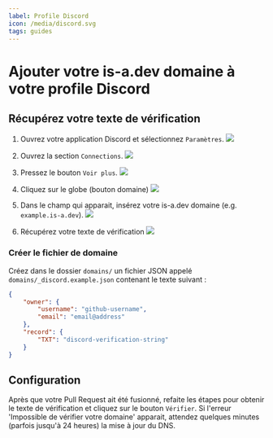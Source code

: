 ```yaml
---
label: Profile Discord
icon: /media/discord.svg
tags: guides
---
```


# Ajouter votre is-a.dev domaine à votre profile Discord
## Récupérez votre texte de vérification

1. Ouvrez votre application Discord et sélectionnez `Paramètres`.
   ![](../media/discord/step_1.png)

1. Ouvrez la section `Connections`.
   ![](../media/discord/step_2.png)

1. Pressez le bouton `Voir plus`.
   ![](../media/discord/step_3.png)

1. Cliquez sur le globe (bouton domaine)
   ![](../media/discord/step_4.png)

1. Dans le champ qui apparait, insérez votre is-a.dev domaine (e.g. `example.is-a.dev`).
   ![](../media/discord/step_5.png)

1. Récupérez votre texte de vérification
   ![](../media/discord/step_6.png)

### Créer le fichier de domaine

Créez dans le dossier `domains/` un fichier JSON appelé `domains/_discord.example.json` contenant le texte suivant :

```json
{
    "owner": {
        "username": "github-username",
        "email": "email@address"
    },
    "record": {
        "TXT": "discord-verification-string"
    }
}
```

## Configuration

Après que votre Pull Request ait été fusionné, refaite les étapes pour obtenir le texte de vérification et cliquez sur le bouton `Vérifier`.
Si l'erreur 'Impossible de vérifier votre domaine' apparait, attendez quelques minutes (parfois jusqu'à 24 heures) la mise à jour du DNS.

